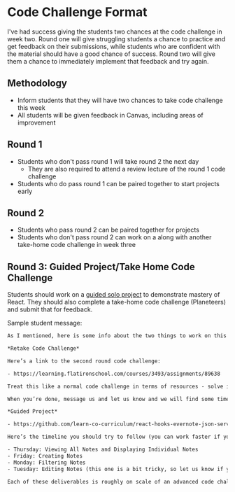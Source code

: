 # Code Challenge Format

I've had success giving the students two chances at the code challenge in week
two. Round one will give struggling students a chance to practice and get
feedback on their submissions, while students who are confident with the
material should have a good chance of success. Round two will give them a chance
to immediately implement that feedback and try again.

## Methodology

- Inform students that they will have two chances to take code challenge this week
- All students will be given feedback in Canvas, including areas of improvement

## Round 1

- Students who don't pass round 1 will take round 2 the next day
  - They are also required to attend a review lecture of the round 1 code challenge
- Students who do pass round 1 can be paired together to start projects early

## Round 2

- Students who pass round 2 can be paired together for projects
- Students who don't pass round 2 can work on a along with another take-home 
  code challenge in week three
  
## Round 3: Guided Project/Take Home Code Challenge

Students should work on a [guided solo project][] to demonstrate mastery of React.
They should also complete a take-home code challenge (Planeteers) and submit
that for feedback. 

Sample student message:

```txt
As I mentioned, here is some info about the two things to work on this week for the retake. Let us know if you have any follow up questions! Your coach will set up some times to meet 1-1 to check in on your progress.

*Retake Code Challenge*

Here’s a link to the second round code challenge:

- https://learning.flatironschool.com/courses/3493/assignments/89638

Treat this like a normal code challenge in terms of resources - solve it without your notes/labs/lesson code. You can work on it any time you like, but you must submit by 12pm next Wednesday at the latest.

When you’re done, message us and let us know and we will find some time to review. It’s ok if you want to try it early and take another shot at it later - we mostly want a chance to talk to you about your React code to get a sense of your understanding, so you are welcome to take it more than once.

*Guided Project*

- https://github.com/learn-co-curriculum/react-hooks-evernote-json-server-guided-project

Here’s the timeline you should try to follow (you can work faster if you’re feeling confident):

- Thursday: Viewing All Notes and Displaying Individual Notes
- Friday: Creating Notes
- Monday: Filtering Notes
- Tuesday: Editing Notes (this one is a bit tricky, so let us know if you get stuck!)

Each of these deliverables is roughly on scale of an advanced code challenge deliverable, so they shouldn’t take too much time out of your day - and will be good practice for the retake. Like I mentioned, we’ll use the project as well as the retake to gauge your React understanding, so you effectively have two ways to pass into phase 3.
```

[guided solo project]: https://github.com/learn-co-curriculum/react-hooks-evernote-json-server-guided-project
